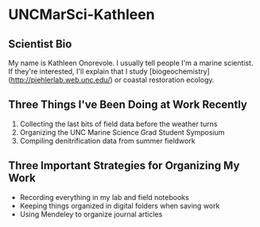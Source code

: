 # UNCMarSci-Kathleen
## Scientist Bio
My name is Kathleen Onorevole.  I usually tell people I'm a marine scientist.  If they're interested, I'll explain that I study [biogeochemistry] (http://piehlerlab.web.unc.edu/) or coastal restoration ecology.
## Three Things I've Been Doing at Work Recently
1. Collecting the last bits of field data before the weather turns
2. Organizing the UNC Marine Science Grad Student Symposium
3. Compiling denitrification data from summer fieldwork

## Three Important Strategies for Organizing My Work
* Recording everything in my lab and field notebooks
* Keeping things organized in digital folders when saving work
* Using Mendeley to organize journal articles


